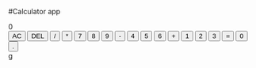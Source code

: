#Calculator app
<!DOCTYPE html>
<html lang="en">
<head>
    <meta charset="UTF-8">
    <meta name="viewport" content="width=device-width, initial-scale=1.0">
    <title>Calculator</title>
    <link rel="stylesheet" href="style.css">
</head>
<body>
    <div class="calculator">
        <div class="display" id="display">0</div>
        <div class="buttons">
            <button class="btn" onclick="clearDisplay()">AC</button>
            <button class="btn" onclick="deleteLast()">DEL</button>
            <button class="btn" onclick="appendToDisplay('/')">/</button>
            <button class="btn" onclick="appendToDisplay('*')">*</button>
            <button class="btn" onclick="appendToDisplay('7')">7</button>
            <button class="btn" onclick="appendToDisplay('8')">8</button>
            <button class="btn" onclick="appendToDisplay('9')">9</button>
            <button class="btn" onclick="appendToDisplay('-')">-</button>
            <button class="btn" onclick="appendToDisplay('4')">4</button>
            <button class="btn" onclick="appendToDisplay('5')">5</button>
            <button class="btn" onclick="appendToDisplay('6')">6</button>
            <button class="btn" onclick="appendToDisplay('+')">+</button>
            <button class="btn" onclick="appendToDisplay('1')">1</button>
            <button class="btn" onclick="appendToDisplay('2')">2</button>
            <button class="btn" onclick="appendToDisplay('3')">3</button>
            <button class="btn" onclick="calculate()">=</button>
            <button class="btn" onclick="appendToDisplay('0')">0</button>
            <button class="btn" onclick="appendToDisplay('.')">.</button>
        </div>
    </div>
    <script src="add.js"></script>
</body>g
</html>
